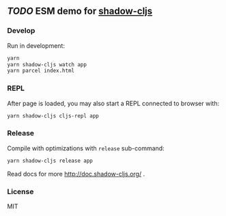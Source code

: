 
_TODO_ ESM demo for [shadow-cljs](https://github.com/thheller/shadow-cljs)
----

### Develop

Run in development:

```bash
yarn
yarn shadow-cljs watch app 
yarn parcel index.html
```


### REPL

After page is loaded, you may also start a REPL connected to browser with:

```bash
yarn shadow-cljs cljs-repl app
```

### Release

Compile with optimizations with `release` sub-command:

```bash
yarn shadow-cljs release app
```

Read docs for more http://doc.shadow-cljs.org/ .

### License

MIT
